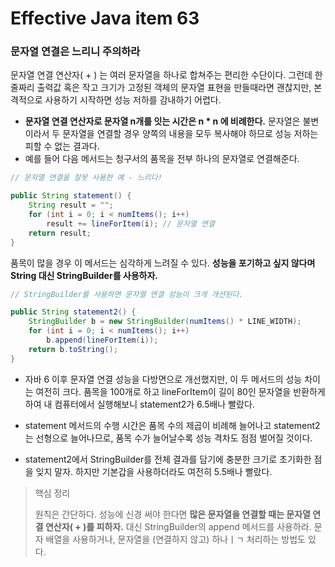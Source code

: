 # Effective Java item 63



### 문자열 연결은 느리니 주의하라



문자열 연결 연산자( + ) 는 여러 문자열을 하나로 합쳐주는 편리한 수단이다. 그런데 한 줄짜리 출력값 혹은 작고 크기가 고정된 객체의 문자열 표현을 만들때라면 괜찮지만, 본격적으로 사용하기 시작하면 성능 저하를 감내하기 어렵다. 

- **문자열 연결 연산자로 문자열 n개를 잇는 시간은 n * n 에 비례한다.** 문자열은 불변이라서 두 문자열을 연결할 경우 양쪽의 내용을 모두 복사해야 하므로 성능 저하는 피할 수 없는 결과다.
- 예를 들어 다음 메서드는 청구서의 품목을 전부 하나의 문자열로 연결해준다.



```java
// 문자열 연결을 잘못 사용한 예 - 느리다!

public String statement() {
    String result = "";
    for (int i = 0; i < numItems(); i++)
        result += lineForItem(i); // 문자열 연결
    return result;
}
```



품목이 많을 경우 이 메서드는 심각하게 느려질 수 있다. **성능을 포기하고 싶지 않다며 String 대신 StringBuilder를 사용하자.** 



```java
// StringBuilder를 사용하면 문자열 연결 성능이 크게 개션된다.

public String statement2() {
    StringBuilder b = new StringBuilder(numItems() * LINE_WIDTH);
    for (int i = 0; i < numItems(); i++)
        b.append(lineForItem(i));
    return b.toString();
}
```

- 자바 6 이후 문자열 연결 성능을 다방면으로 개선했지만, 이 두 메서드의 성능 차이는 여전히 크다. 품목을 100개로 하고 lineForItem이 길이 80인 문자열을 반환하게 하여 내 컴퓨터에서 실행해보니 statement2가 6.5배나 빨랐다. 

- statement 메서드의 수행 시간은 품목 수의 제곱이 비례해 늘어나고 statement2는 선형으로 늘어나므로, 품목 수가 늘어날수록 성능 격차도 점점 벌어질 것이다.
- statement2에서 StringBuilder를 전체 결과를 담기에 충분한 크기로 초기화한 점을 잊지 말자. 하지만 기본갑을 사용하더라도 여전히 5.5배나 빨랐다.



> 핵심 정리
>
> 원칙은 간단하다. 성능에 신경 써야 한다면 **많은 문자열을 연결할 때는 문자열 연결 연산자( + )를 피하자.** 대신 StringBuilder의 append 메서드를 사용하라. 문자 배열을 사용하거나, 문자열을 (연결하지 않고) 하나ㅣㄱ 처리하는 방법도 있다.

